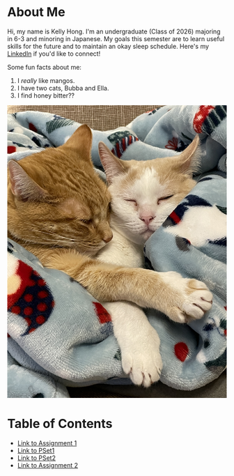 # About Me
Hi, my name is Kelly Hong. I'm an undergraduate (Class of 2026) majoring in 6-3 and minoring in Japanese. My goals this semester are to learn useful skills for the future and to maintain an okay sleep schedule. Here's my [LinkedIn](https://www.linkedin.com/in/kellyhong612) if you'd like to connect!

Some fun facts about me:
1. I *really* like mangos.
2. I have two cats, Bubba and Ella.
3. I find honey bitter??

![Bubba (orange tabby) and Ella (white / beige)](assets/bubba_and_ella.JPG)

# Table of Contents
* [Link to Assignment 1](assignments/assignment1.md)
* [Link to PSet1](assignments/pset1.md)
* [Link to PSet2](assignments/pset2.md)
* [Link to Assignment 2](assignments/assignment2.md)